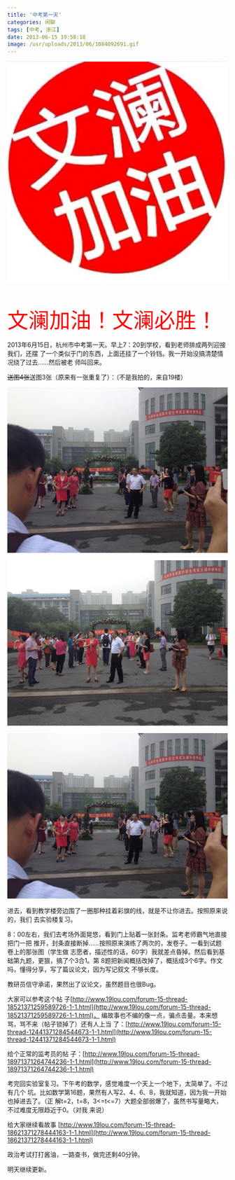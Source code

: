 ```yaml
---
title: '中考第一天'
categories: 闲聊
tags: [中考, 浙江]
date: 2013-06-15 19:58:18
image: /usr/uploads/2013/06/1084092691.gif
---
```


![文澜加油](../../../../../../public/usr/uploads/2013/06/1084092691.gif)

<span style="color:#fff">Please ignore this line</span>

<span style="color:#ff0000;font-size:48px">文澜加油！文澜必胜！</span>

2013年6月15日，杭州市中考第一天。早上7：20到学校，看到老师排成两列迎接我们，还摆
了一个类似于门的东西，上面还挂了一个铃铛。我一开始没搞清楚情况绕了过去……然后被老
师叫回来。

<del>送图4张</del>送图3张（原来有一张重复了）：（不是我拍的，来自19楼）

![middle_094452_14861371260692384_ce9920e7288e76684b868c474ad4b0fc.jpg](../../../../../../public/usr/uploads/2013/06/2249404118.jpg)

![middle_094452_17931371260692691_3b77c47744f6f7f4bdde10b7653c66da.jpg](../../../../../../public/usr/uploads/2013/06/3970367125.jpg)

![middle_094453_15861371260693006_ce9920e7288e76684b868c474ad4b0fc.jpg](../../../../../../public/usr/uploads/2013/06/3158596131.jpg)

进去，看到教学楼旁边围了一圈那种挂着彩旗的线，就是不让你进去。按照原来说的，我们
去实验楼复习。

8：00左右，我们去考场外面晃悠，看到门上贴着一张封条。监考老师霸气地直接把门一把
推开，封条直接断掉……按照原来演练了两次的，发卷子。一看到试题卷上的那张图（学生做
志愿者，描述性的话，60字）我就差点昏掉。然后看到基础第九题，更狠，搞了个3合1。第
8题把新闻概括改掉了，概括成3个6字。作文吗，懂得分享，写了篇议论文，因为写记叙文
不够长度。

教研员信守承诺，果然出了议论文，虽然题目也很Bug。

大家可以参考这个帖
子[http://www.19lou.com/forum-15-thread-18521371259589726-1-1.html](http://www.19lou.com/forum-15-thread-18521371259589726-1-1.html)，
编故事也不编的像一点，骗点击量。本来想骂，骂不来（帖子锁掉了）还有人上当
了：[http://www.19lou.com/forum-15-thread-12441371284544673-1-1.html](http://www.19lou.com/forum-15-thread-12441371284544673-1-1.html)

给个正常的监考员的帖
子：[http://www.19lou.com/forum-15-thread-18971371264744236-1-1.html](http://www.19lou.com/forum-15-thread-18971371264744236-1-1.html)

考完回实验室复习。下午考的数学，感觉难度一个天上一个地下，太简单了。不过有几个
坑。比如数学第16题，果然有人写2、4、6、8，我就知道，因为我一开始也掉进去了。（正
解t=2，t=8，3<=t<=7）大题全部弱爆了，虽然书写量略大，不过难度无限趋近于0。（对我
来说）

给大家继续看故事
[http://www.19lou.com/forum-15-thread-18621371278444163-1-1.html](http://www.19lou.com/forum-15-thread-18621371278444163-1-1.html)

政治考试打打酱油，一路查书，做完还剩40分钟。

明天继续更新。
